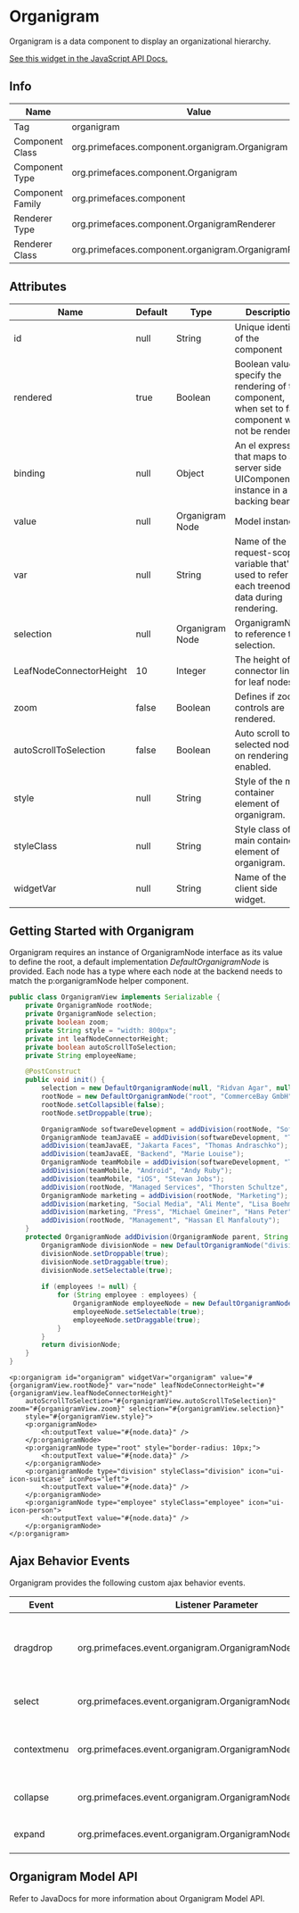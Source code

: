 # Organigram

Organigram is a data component to display an organizational hierarchy.

[See this widget in the JavaScript API Docs.](../jsdocs/classes/src_PrimeFaces.PrimeFaces.widget.Organigram.html)

## Info

| Name | Value |
| --- | --- |
| Tag | organigram
| Component Class | org.primefaces.component.organigram.Organigram
| Component Type | org.primefaces.component.Organigram
| Component Family | org.primefaces.component |
| Renderer Type | org.primefaces.component.OrganigramRenderer
| Renderer Class | org.primefaces.component.organigram.OrganigramRenderer

## Attributes

| Name | Default | Type | Description | 
| --- | --- | --- | --- |
id | null | String | Unique identifier of the component
rendered | true | Boolean | Boolean value to specify the rendering of the component, when set to false component will not be rendered.
binding | null | Object | An el expression that maps to a server side UIComponent instance in a backing bean
value | null | Organigram Node | Model instance.
var | null | String | Name of the request-scoped variable that'll be used to refer each treenode data during rendering.
selection | null | Organigram Node | OrganigramNode to reference the selection.
LeafNodeConnectorHeight | 10 | Integer | The height of the connector line for leaf nodes.
zoom | false | Boolean | Defines if zoom controls are rendered.
autoScrollToSelection | false | Boolean | Auto scroll to the selected node on rendering if enabled.
style | null | String | Style of the main container element of organigram.
styleClass | null | String | Style class of the main container element of organigram.
widgetVar | null | String | Name of the client side widget.

## Getting Started with Organigram
Organigram requires an instance of OrganigramNode interface as its value to define the root, a
default implementation _DefaultOrganigramNode_ is provided. Each node has a type where each
node at the backend needs to match the p:organigramNode helper component.

```java
public class OrganigramView implements Serializable {
    private OrganigramNode rootNode; 
    private OrganigramNode selection;
    private boolean zoom; 
    private String style = "width: 800px";
    private int leafNodeConnectorHeight; 
    private boolean autoScrollToSelection;
    private String employeeName;

    @PostConstruct
    public void init() {
        selection = new DefaultOrganigramNode(null, "Ridvan Agar", null);
        rootNode = new DefaultOrganigramNode("root", "CommerceBay GmbH", null); 
        rootNode.setCollapsible(false);
        rootNode.setDroppable(true);

        OrganigramNode softwareDevelopment = addDivision(rootNode, "Software Development", "Ridvan Agar");
        OrganigramNode teamJavaEE = addDivision(softwareDevelopment, "Team JavaEE"); 
        addDivision(teamJavaEE, "Jakarta Faces", "Thomas Andraschko");
        addDivision(teamJavaEE, "Backend", "Marie Louise");
        OrganigramNode teamMobile = addDivision(softwareDevelopment, "Team Mobile"); 
        addDivision(teamMobile, "Android", "Andy Ruby");
        addDivision(teamMobile, "iOS", "Stevan Jobs");
        addDivision(rootNode, "Managed Services", "Thorsten Schultze", "Sandra Becker");
        OrganigramNode marketing = addDivision(rootNode, "Marketing"); 
        addDivision(marketing, "Social Media", "Ali Mente", "Lisa Boehm");
        addDivision(marketing, "Press", "Michael Gmeiner", "Hans Peter");
        addDivision(rootNode, "Management", "Hassan El Manfalouty"); 
    }
    protected OrganigramNode addDivision(OrganigramNode parent, String name, String... employees) {
        OrganigramNode divisionNode = new DefaultOrganigramNode("division", name, parent); 
        divisionNode.setDroppable(true);
        divisionNode.setDraggable(true); 
        divisionNode.setSelectable(true);
        
        if (employees != null) { 
            for (String employee : employees) {
                OrganigramNode employeeNode = new DefaultOrganigramNode("employee", employee, divisionNode);
                employeeNode.setSelectable(true); 
                employeeNode.setDraggable(true);
            } 
        }
        return divisionNode; 
    }
}
```

```xhtml
<p:organigram id="organigram" widgetVar="organigram" value="#{organigramView.rootNode}" var="node" leafNodeConnectorHeight="#{organigramView.leafNodeConnectorHeight}"
    autoScrollToSelection="#{organigramView.autoScrollToSelection}" zoom="#{organigramView.zoom}" selection="#{organigramView.selection}" 
    style="#{organigramView.style}">
    <p:organigramNode>
        <h:outputText value="#{node.data}" />
    </p:organigramNode>
    <p:organigramNode type="root" style="border-radius: 10px;">
        <h:outputText value="#{node.data}" />
    </p:organigramNode>
    <p:organigramNode type="division" styleClass="division" icon="ui-icon-suitcase" iconPos="left">
        <h:outputText value="#{node.data}" />
    </p:organigramNode>
    <p:organigramNode type="employee" styleClass="employee" icon="ui-icon-person">
        <h:outputText value="#{node.data}" />
    </p:organigramNode>
</p:organigram>
```
## Ajax Behavior Events
Organigram provides the following custom ajax behavior events.

| Event | Listener Parameter | Fired |
| --- | --- | --- |
dragdrop | org.primefaces.event.organigram.OrganigramNodeDragDropEvent | When a node is reordered with drag-drop.
select | org.primefaces.event.organigram.OrganigramNodeSelectEvent | When a node is selected.
contextmenu | org.primefaces.event.organigram.OrganigramNodeSelectEvent | When a node is selected with right click.
collapse | org.primefaces.event.organigram.OrganigramNodeCollapseEvent | When a node is collapsed.
expand | org.primefaces.event.organigram.OrganigramNodeExpandEvent | When a node is expanded.

## Organigram Model API
Refer to JavaDocs for more information about Organigram Model API.

